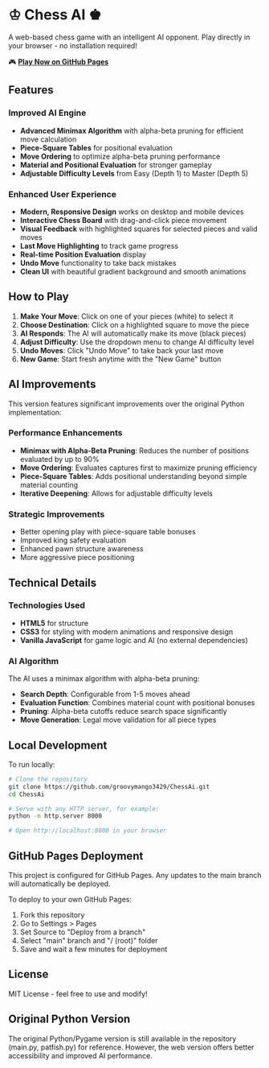 # ♔ Chess AI ♚

A web-based chess game with an intelligent AI opponent. Play directly in your browser - no installation required!

🎮 **[Play Now on GitHub Pages](https://groovymango3429.github.io/ChessAi/)**

## Features

### Improved AI Engine
- **Advanced Minimax Algorithm** with alpha-beta pruning for efficient move calculation
- **Piece-Square Tables** for positional evaluation
- **Move Ordering** to optimize alpha-beta pruning performance
- **Material and Positional Evaluation** for stronger gameplay
- **Adjustable Difficulty Levels** from Easy (Depth 1) to Master (Depth 5)

### Enhanced User Experience
- **Modern, Responsive Design** works on desktop and mobile devices
- **Interactive Chess Board** with drag-and-click piece movement
- **Visual Feedback** with highlighted squares for selected pieces and valid moves
- **Last Move Highlighting** to track game progress
- **Real-time Position Evaluation** display
- **Undo Move** functionality to take back mistakes
- **Clean UI** with beautiful gradient background and smooth animations

## How to Play

1. **Make Your Move**: Click on one of your pieces (white) to select it
2. **Choose Destination**: Click on a highlighted square to move the piece
3. **AI Responds**: The AI will automatically make its move (black pieces)
4. **Adjust Difficulty**: Use the dropdown menu to change AI difficulty level
5. **Undo Moves**: Click "Undo Move" to take back your last move
6. **New Game**: Start fresh anytime with the "New Game" button

## AI Improvements

This version features significant improvements over the original Python implementation:

### Performance Enhancements
- **Minimax with Alpha-Beta Pruning**: Reduces the number of positions evaluated by up to 90%
- **Move Ordering**: Evaluates captures first to maximize pruning efficiency
- **Piece-Square Tables**: Adds positional understanding beyond simple material counting
- **Iterative Deepening**: Allows for adjustable difficulty levels

### Strategic Improvements
- Better opening play with piece-square table bonuses
- Improved king safety evaluation
- Enhanced pawn structure awareness
- More aggressive piece positioning

## Technical Details

### Technologies Used
- **HTML5** for structure
- **CSS3** for styling with modern animations and responsive design
- **Vanilla JavaScript** for game logic and AI (no external dependencies)

### AI Algorithm
The AI uses a minimax algorithm with alpha-beta pruning:
- **Search Depth**: Configurable from 1-5 moves ahead
- **Evaluation Function**: Combines material count with positional bonuses
- **Pruning**: Alpha-beta cutoffs reduce search space significantly
- **Move Generation**: Legal move validation for all piece types

## Local Development

To run locally:

```bash
# Clone the repository
git clone https://github.com/groovymango3429/ChessAi.git
cd ChessAi

# Serve with any HTTP server, for example:
python -m http.server 8000

# Open http://localhost:8000 in your browser
```

## GitHub Pages Deployment

This project is configured for GitHub Pages. Any updates to the main branch will automatically be deployed.

To deploy to your own GitHub Pages:
1. Fork this repository
2. Go to Settings > Pages
3. Set Source to "Deploy from a branch"
4. Select "main" branch and "/ (root)" folder
5. Save and wait a few minutes for deployment

## License

MIT License - feel free to use and modify!

## Original Python Version

The original Python/Pygame version is still available in the repository (main.py, patfish.py) for reference. However, the web version offers better accessibility and improved AI performance.
